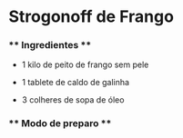 # Strogonoff de Frango

### ** Ingredientes **

 - 1 kilo de peito de frango sem pele

 - 1 tablete de caldo de galinha

 - 3 colheres de sopa de óleo

### ** Modo de preparo **


